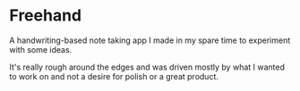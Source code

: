 Freehand
========

A handwriting-based note taking app I made in my spare time to experiment with some ideas.

It's really rough around the edges and was driven mostly by what I wanted to work on and not a desire for polish or a great product.
